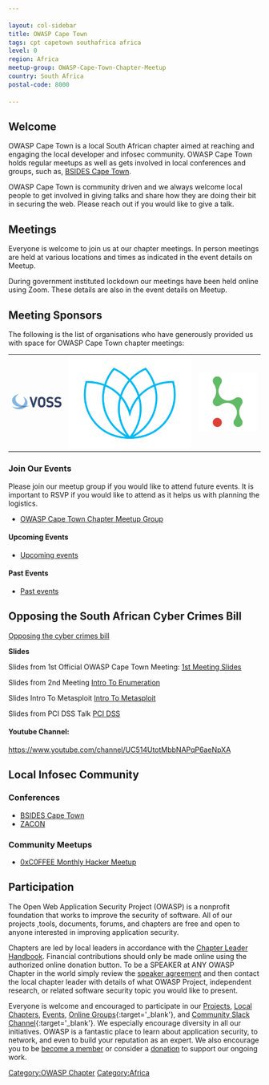 ```yaml
---

layout: col-sidebar
title: OWASP Cape Town
tags: cpt capetown southafrica africa
level: 0
region: Africa
meetup-group: OWASP-Cape-Town-Chapter-Meetup
country: South Africa
postal-code: 8000

---
```


## Welcome
OWASP Cape Town is a local South African chapter aimed at reaching and engaging the local developer and infosec community. 
OWASP Cape Town holds regular meetups as well as gets involved in local conferences and groups, such as, [BSIDES Cape Town](https://bsidescapetown.co.za). 

OWASP Cape Town is community driven and we always welcome local people to get involved in giving talks and share how they are doing their bit in securing the web. Please reach out if you would like to give a talk.

## Meetings

Everyone is welcome to join us at our chapter meetings. In person meetings are held at various locations and times as indicated in the event details on Meetup.

During government instituted lockdown our meetings have been held online using Zoom. These details are also in the event details on Meetup.  


## Meeting Sponsors

The following is the list of organisations who have generously provided us with space for OWASP Cape Town chapter meetings:

<table cellpadding="10" cellspacing="0" border="0">
<tr>
<td> <a href="https://www.voss-solutions.com"><img src="assets/images/voss.png" alt="VOSS Solutions"/></a> </td>

<td> <a href="https://prodigyfinance.com"><img src="assets/images/prodigyfinance.png" alt="Prodigy Finance"/></a> </td>

<td> <a href="https://thinkst.com"><img src="assets/images/thinkst.png" alt="Thinkst"/></a> </td>
</tr>
</table>


### Join Our Events

Please join our meetup group if you would like to attend future events.
It is important to RSVP if you would like to attend as it helps us with planning the logistics.  
  - [OWASP Cape Town Chapter Meetup Group](http://www.meetup.com/OWASP-Cape-Town-Chapter-Meetup)

#### Upcoming  Events

 - [Upcoming events](https://www.meetup.com/OWASP-Cape-Town-Chapter-Meetup/events/)

#### Past Events

 - [Past events](https://www.meetup.com/OWASP-Cape-Town-Chapter-Meetup/events/past/)

## Opposing the South African Cyber Crimes Bill

[Opposing the cyber crimes bill](https://wiki.owasp.org/index.php/Opposing_South_African_CyberCrimes_Bill)

**Slides**

Slides from 1st Official OWASP Cape Town Meeting: [1st Meeting Slides](/www-pdf-archive/Owasp-meeting1-17jun2015.pdf)

Slides from 2nd Meeting [Intro To Enumeration](https://www.owasp.org/images/6/6e/Intro_To_Enumeration_FINAL_MAIL_OUT.odp)

Slides Intro To Metasploit [Intro To Metasploit](https://www.owasp.org/index.php/File:Intro_To_Metasploit_FINAL.odp)

Slides from PCI DSS Talk [PCI DSS](https://docs.google.com/presentation/d/1spHkDjvLA4apqKmIGrKRfNB1cMHWB8nzwjW_A3QzVTs)

#### Youtube Channel:

<https://www.youtube.com/channel/UC514UtotMbbNAPqP6aeNpXA>

## Local Infosec Community

### Conferences

  - [BSIDES Cape Town](http://www.bsidescapetown.co.za)
  - [ZACON](https://zacon.org.za)

### Community Meetups

  - [0xC0FFEE Monthly Hacker Meetup](https://twitter.com/0xC0FFEE_CPT)

## Participation
The Open Web Application Security Project (OWASP) is a nonprofit foundation that works to improve the security of software. All of our projects ,tools, documents, forums, and chapters are free and open to anyone interested in improving application security. 

Chapters are led by local leaders in accordance with the [Chapter Leader Handbook](/www-policy/rules-of-procedure/chapter-handbook). 
Financial contributions should only be made online using the authorized online donation button. 
To be a SPEAKER at ANY OWASP Chapter in the world simply review the [speaker agreement](/www-policy/speaker-agreement) and then contact the local chapter leader with details of what OWASP Project, independent research, or related software security topic you would like to present.

Everyone is welcome and encouraged to participate in our [Projects](/projects), [Local Chapters](/chapters), [Events](/events), [Online Groups](https://groups.google.com/a/owasp.com/){:target='_blank'}, and [Community Slack Channel](https://owasp.slack.com/){:target='_blank'}. We especially encourage diversity in all our initiatives. OWASP is a fantastic place to learn about application security, to network, and even to build your reputation as an expert. We also encourage you to be [become a member](/membership) or consider a [donation](/donate) to support our ongoing work.

[Category:OWASP Chapter](Category:OWASP_Chapter )
[Category:Africa](Category:Africa )
